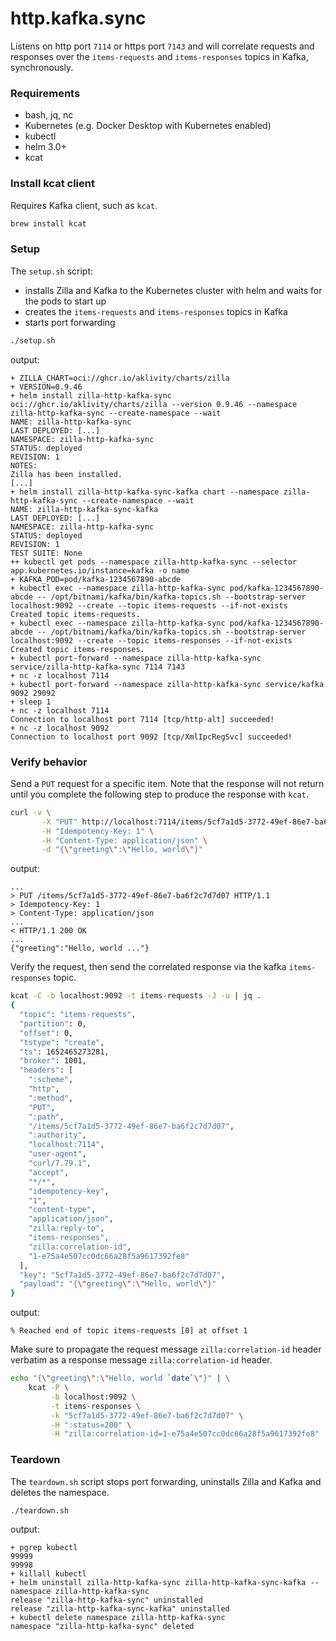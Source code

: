 # http.kafka.sync

Listens on http port `7114` or https port `7143` and will correlate requests and responses over the `items-requests`
and `items-responses` topics in Kafka, synchronously.

### Requirements

- bash, jq, nc
- Kubernetes (e.g. Docker Desktop with Kubernetes enabled)
- kubectl
- helm 3.0+
- kcat

### Install kcat client

Requires Kafka client, such as `kcat`.

```bash
brew install kcat
```

### Setup

The `setup.sh` script:

- installs Zilla and Kafka to the Kubernetes cluster with helm and waits for the pods to start up
- creates the `items-requests` and `items-responses` topics in Kafka
- starts port forwarding

```bash
./setup.sh
```

output:

```text
+ ZILLA_CHART=oci://ghcr.io/aklivity/charts/zilla
+ VERSION=0.9.46
+ helm install zilla-http-kafka-sync oci://ghcr.io/aklivity/charts/zilla --version 0.9.46 --namespace zilla-http-kafka-sync --create-namespace --wait
NAME: zilla-http-kafka-sync
LAST DEPLOYED: [...]
NAMESPACE: zilla-http-kafka-sync
STATUS: deployed
REVISION: 1
NOTES:
Zilla has been installed.
[...]
+ helm install zilla-http-kafka-sync-kafka chart --namespace zilla-http-kafka-sync --create-namespace --wait
NAME: zilla-http-kafka-sync-kafka
LAST DEPLOYED: [...]
NAMESPACE: zilla-http-kafka-sync
STATUS: deployed
REVISION: 1
TEST SUITE: None
++ kubectl get pods --namespace zilla-http-kafka-sync --selector app.kubernetes.io/instance=kafka -o name
+ KAFKA_POD=pod/kafka-1234567890-abcde
+ kubectl exec --namespace zilla-http-kafka-sync pod/kafka-1234567890-abcde -- /opt/bitnami/kafka/bin/kafka-topics.sh --bootstrap-server localhost:9092 --create --topic items-requests --if-not-exists
Created topic items-requests.
+ kubectl exec --namespace zilla-http-kafka-sync pod/kafka-1234567890-abcde -- /opt/bitnami/kafka/bin/kafka-topics.sh --bootstrap-server localhost:9092 --create --topic items-responses --if-not-exists
Created topic items-responses.
+ kubectl port-forward --namespace zilla-http-kafka-sync service/zilla-http-kafka-sync 7114 7143
+ nc -z localhost 7114
+ kubectl port-forward --namespace zilla-http-kafka-sync service/kafka 9092 29092
+ sleep 1
+ nc -z localhost 7114
Connection to localhost port 7114 [tcp/http-alt] succeeded!
+ nc -z localhost 9092
Connection to localhost port 9092 [tcp/XmlIpcRegSvc] succeeded!
```

### Verify behavior

Send a `PUT` request for a specific item.
Note that the response will not return until you complete the following step to produce the response with `kcat`.

```bash
curl -v \
       -X "PUT" http://localhost:7114/items/5cf7a1d5-3772-49ef-86e7-ba6f2c7d7d07 \
       -H "Idempotency-Key: 1" \
       -H "Content-Type: application/json" \
       -d "{\"greeting\":\"Hello, world\"}"
```

output:

```text
...
> PUT /items/5cf7a1d5-3772-49ef-86e7-ba6f2c7d7d07 HTTP/1.1
> Idempotency-Key: 1
> Content-Type: application/json
...
< HTTP/1.1 200 OK
...
{"greeting":"Hello, world ..."}
```

Verify the request, then send the correlated response via the kafka `items-responses` topic.

```bash
kcat -C -b localhost:9092 -t items-requests -J -u | jq .
{
  "topic": "items-requests",
  "partition": 0,
  "offset": 0,
  "tstype": "create",
  "ts": 1652465273281,
  "broker": 1001,
  "headers": [
    ":scheme",
    "http",
    ":method",
    "PUT",
    ":path",
    "/items/5cf7a1d5-3772-49ef-86e7-ba6f2c7d7d07",
    ":authority",
    "localhost:7114",
    "user-agent",
    "curl/7.79.1",
    "accept",
    "*/*",
    "idempotency-key",
    "1",
    "content-type",
    "application/json",
    "zilla:reply-to",
    "items-responses",
    "zilla:correlation-id",
    "1-e75a4e507cc0dc66a28f5a9617392fe8"
  ],
  "key": "5cf7a1d5-3772-49ef-86e7-ba6f2c7d7d07",
  "payload": "{\"greeting\":\"Hello, world\"}"
}
```

output:

```text
% Reached end of topic items-requests [0] at offset 1
```

Make sure to propagate the request message `zilla:correlation-id` header verbatim as a response message `zilla:correlation-id` header.

```bash
echo "{\"greeting\":\"Hello, world `date`\"}" | \
    kcat -P \
         -b localhost:9092 \
         -t items-responses \
         -k "5cf7a1d5-3772-49ef-86e7-ba6f2c7d7d07" \
         -H ":status=200" \
         -H "zilla:correlation-id=1-e75a4e507cc0dc66a28f5a9617392fe8"
```

### Teardown

The `teardown.sh` script stops port forwarding, uninstalls Zilla and Kafka and deletes the namespace.

```bash
./teardown.sh
```

output:

```text
+ pgrep kubectl
99999
99998
+ killall kubectl
+ helm uninstall zilla-http-kafka-sync zilla-http-kafka-sync-kafka --namespace zilla-http-kafka-sync
release "zilla-http-kafka-sync" uninstalled
release "zilla-http-kafka-sync-kafka" uninstalled
+ kubectl delete namespace zilla-http-kafka-sync
namespace "zilla-http-kafka-sync" deleted
```
